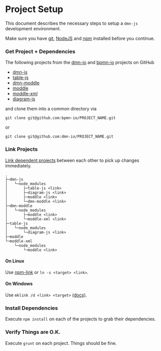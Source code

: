 # Project Setup

This document describes the necessary steps to setup a `dmn-js` development environment.

Make sure you have [git](http://git-scm.com/), [NodeJS](nodejs.org) and [npm](https://www.npmjs.org/doc/cli/npm.html) installed before you continue.


### Get Project + Dependencies

The following projects from the [dmn-io](https://github.com/dmn-io) and [bpmn-io](https://github.com/bpmn-io) projects on GitHub

* [dmn-js](https://github.com/dmn-io/dmn-js)
* [table-js](https://github.com/dmn-io/table-js)
* [dmn-moddle](https://github.com/dmn-io/dmn-moddle)
* [moddle](https://github.com/bpmn-io/moddle)
* [moddle-xml](https://github.com/bpmn-io/moddle-xml)
* [diagram-js](https://github.com/bpmn-io/diagram-js)

and clone them into a common directory via

```
git clone git@github.com:bpmn-io/PROJECT_NAME.git
```

or

```
git clone git@github.com:dmn-io/PROJECT_NAME.git
```


### Link Projects

[Link dependent projects](http://blog.nodejs.org/2011/04/06/npm-1-0-link/) between each other to pick up changes immediately.

```
.
├─dmn-js
│   └─node_modules
│       ├─table-js <link>
│       ├─diagram-js <link>
│       ├─moddle <link>
│       └─dmn-moddle <link>
├─dmn-moddle
│   └─node_modules
│       ├─moddle <link>
│       └─moddle-xml <link>
├─table-js
│   └─node_modules
│       └─diagram-js <link>
├─moddle
└─moddle-xml
    └─node_modules
        └─moddle <link>
```

#### On Linux

Use [npm-link](https://www.npmjs.org/doc/link.html) or `ln -s <target> <link>`.

#### On Windows

Use `mklink /d <link> <target>` [(docs)](http://technet.microsoft.com/en-us/library/cc753194.aspx).


### Install Dependencies

Execute `npm install` on each of the projects to grab their dependencies.


### Verify Things are O.K.

Execute `grunt` on each project. Things should be fine.
